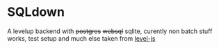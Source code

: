 SQLdown
====

A levelup backend with ~~postgres~~ ~~websql~~ sqlite, curently non batch stuff works, test setup and much else taken from [level-js](https://github.com/maxogden/level.js)